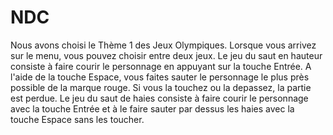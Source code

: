 # NDC
Nous avons choisi le Thème 1 des Jeux Olympiques.
Lorsque vous arrivez sur le menu, vous pouvez choisir entre deux jeux. Le jeu du saut en hauteur consiste à faire courir le personnage en appuyant sur la touche Entrée. A l'aide de la touche Espace, vous faites sauter le personnage le plus près possible de la marque rouge. Si vous la touchez ou la depassez, la partie est perdue. Le jeu du saut de haies consiste à faire courir le personnage avec la touche Entrée et à le faire sauter par dessus les haies avec la touche Espace sans les toucher.
